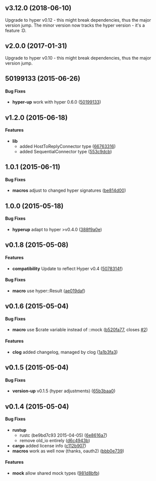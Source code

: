 <a name="v3.12.0"></a>
## v3.12.0 (2018-06-10)

Upgrade to hyper v0.12 - this might break dependencies, thus the major version jump.
The minor version now tracks the hyper version - it's a feature :D.

<a name="v2.0.0"></a>
## v2.0.0 (2017-01-31)

Upgrade to hyper v0.10 - this might break dependencies, thus the major version jump.


<a name="50199133"></a>
## 50199133 (2015-06-26)


#### Bug Fixes

* **hyper-up**  work with hyper 0.6.0 ([50199133](https://github.com/Byron/yup-hyper-mock/commit/501991335dde3c88e845277e3772708cc1f5eef0))



<a name="v1.2.0"></a>
## v1.2.0 (2015-06-18)


#### Features

* **lib**  
  * added HostToReplyConnector type ([66763316](https://github.com/Byron/yup-hyper-mock/commit/667633168574c731ec0aa1f0266aa3be79e5d8d6))
  * added SequentialConnector type ([553c9dcb](https://github.com/Byron/yup-hyper-mock/commit/553c9dcb7c7f156e706c36ff7029464b8950df4d))

<a name="1.0.1"></a>
## 1.0.1 (2015-06-11)


#### Bug Fixes

* **macros**  adjust to changed hyper signatures ([be814d00](https://github.com/Byron/yup-hyper-mock/commit/be814d0087f791cb0597fce19e6093add41502c4))



<a name="1.0.0"></a>
## 1.0.0 (2015-05-18)


#### Bug Fixes

* **hyperup**  adapt to hyper >v0.4.0 ([388f9a0e](https://github.com/Byron/yup-hyper-mock/commit/388f9a0e3c7ed057dabe30aa209e0c05039c2274))



<a name="v0.1.8"></a>
## v0.1.8 (2015-05-08)


#### Features

* **compatibility**  Update to reflect Hyper v0.4 ([5078314f](https://github.com/Byron/yup-hyper-mock/commit/5078314f3ef33381fce92317a9f42d31f0067e7e))

#### Bug Fixes

* **macro**  use hyper::Result ([ae019daf](https://github.com/Byron/yup-hyper-mock/commit/ae019daf13181a570570500c17b58dbd54c8f55e))



<a name="v0.1.6"></a>
## v0.1.6 (2015-05-04)


#### Bug Fixes

* **macro**  use $crate variable instead of ::mock ([b520fa77](https://github.com/Byron/yup-hyper-mock/commit/b520fa77f44262598e92149f8fd995b0543b7739), closes [#2](https://github.com/Byron/yup-hyper-mock/issues/2))

#### Features

* **clog**  added changelog, managed by clog ([1a1b3fa3](https://github.com/Byron/yup-hyper-mock/commit/1a1b3fa34d1c9c919a38a3a2a392422cd71c8db8))



<a name="v0.1.5"></a>
## v0.1.5 (2015-05-04)


#### Bug Fixes

* **version-up**  v0.1.5 (hyper adjustments) ([65b3baa0](https://github.com/Byron/yup-hyper-mock/commit/65b3baa0b7ffe05cf1047010d6de3273f3057ffd))




<a name="v0.1.4"></a>
## v0.1.4 (2015-05-04)


#### Bug Fixes

* **rustup**
  *  rustc (be9bd7c93 2015-04-05) ([6e8616a7](https://github.com/Byron/yup-hyper-mock/commit/6e8616a7180fec5d07ab85230fa7d54ee2ee3c97))
  *  remove old_io entirely ([d6c4943b](https://github.com/Byron/yup-hyper-mock/commit/d6c4943bd3e9f2029baa56e68e60b129f2afc9cb))
* **cargo**  added license info ([c112b907](https://github.com/Byron/yup-hyper-mock/commit/c112b907de1d0a380947d22443466c5beed12ef0))
* **macros**  work as well now (thanks, oauth2) ([bbb0e739](https://github.com/Byron/yup-hyper-mock/commit/bbb0e73953c8931f7ed1ecfe85f7f3198bedeeb1))

#### Features

* **mock**  allow shared mock types ([981d8bfb](https://github.com/Byron/yup-hyper-mock/commit/981d8bfb408c63d7705d565f734207c8df567d2f))




